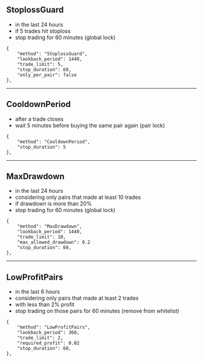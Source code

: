 ## StoplossGuard
- in the last 24 hours
- if 5 trades hit stoploss
- stop trading for 60 minutes (global lock)
```
{
    "method": "StoplossGuard",
    "lookback_period": 1440,
    "trade_limit": 5,
    "stop_duration": 60,
    "only_per_pair": false
},
```
---
## CooldownPeriod
- after a trade closes
- wait 5 minutes before buying the same pair again (pair lock)
```
{
    "method": "CooldownPeriod",
    "stop_duration": 5
},
```
---
## MaxDrawdown
- in the last 24 hours
- considering only pairs that made at least 10 trades
- if drawdown is more than 20%
- stop trading for 60 minutes (global lock)
```
{
    "method": "MaxDrawdown",
    "lookback_period": 1440,
    "trade_limit": 10,
    "max_allowed_drawdown": 0.2
    "stop_duration": 60,
},
```
---
## LowProfitPairs
- in the last 6 hours
- considering only pairs that made at least 2 trades
- with less than 2% profit
- stop trading on those pairs for 60 minutes (remove from whitelist)
```
{
    "method": "LowProfitPairs",
    "lookback_period": 360,
    "trade_limit": 2,
    "required_profit": 0.02
    "stop_duration": 60,
},
```
